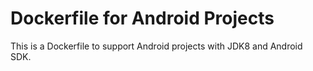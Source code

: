 # Dockerfile for Android Projects

This is a Dockerfile to support Android projects with JDK8 and Android SDK.
